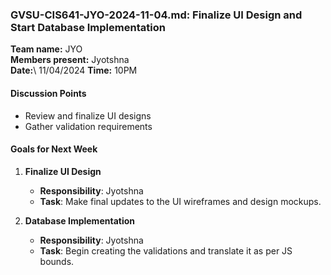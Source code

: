 ### **GVSU-CIS641-JYO-2024-11-04.md: Finalize UI Design and Start Database Implementation**

**Team name:** JYO\
**Members present:** Jyotshna\
**Date:**\ 11/04/2024
**Time:** 10PM

#### **Discussion Points**

-   Review and finalize UI designs
-   Gather validation requirements 
#### **Goals for Next Week**

1.  **Finalize UI Design**

    -   **Responsibility**: Jyotshna
    -   **Task**: Make final updates to the UI wireframes and design mockups.
      
2.  **Database Implementation**

    -   **Responsibility**: Jyotshna
    -   **Task**: Begin creating the validations and translate it as per JS bounds.
